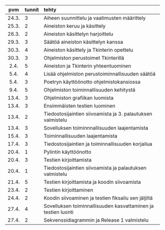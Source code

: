 | pvm | tunnit | tehty  |
| :----:|:-----| :-----|
| 24.3.| 3    | Aiheen suunnittelu ja vaatimusten määrittely                   |
| 25.3.| 2    | Aineiston keruu ja käsittely                                   |
| 26.3.| 2    | Aineiston käsittelyn harjoittelu                               |
| 29.3.| 3    | Säätöä aineiston käsittelyn kanssa                             |
| 30.3.| 4    | Aineiston käsittely ja Tkinterin opettelu                      |
| 30.3.| 3    | Ohjelmiston perustoimet Tkinterillä                            | 
| 2.4. | 5    | Aineiston ja Tkinterin yhteentuominen                          |
| 5.4. | 4    | Lisää ohjelmiston perustoiminnallisuuden säätöä                |
| 5.4. | 3    | Poetryn käyttöönotto ohjelmistokansiossa                       | 
| 9.4. | 5    | Ohjelmiston toiminnallisuuden kehitystä                        |
| 13.4.| 3    | Ohjelmiston grafiikan luomista                                 |
| 13.4.| 3    | Ensimmäisten testien luominen                                  |
| 13.4.| 2    | Tiedostosijaintien siivoamista ja 3. palautuksen valmistelu    |
| 13.4.| 3    | Sovelluksen toiminnnallisuuden laajentamista                   |
| 15.4.| 3    | Toiminnallisuuden laajentamista                                |
| 17.4.| 3    | Tiedostosijaintien ja toiminnallisuuden korjailua              |
| 20.4.| 1    | Pylintin käyttöönotto                                          |
| 20.4.| 3    | Testien kirjoittamista                                         |
| 20.4.| 1    | Tiedostosijaintien siivoamista ja palautuksen valmistelu       |
| 21.4.| 5    | Testien kirjoittamista ja koodin siivoamista                   |
| 23.4.| 2    | Testien kirjoittaminen                                         |
| 24.4.| 2    | Koodin siivoaminen ja testien fiksailu sen jäljiltä            |
| 27.4.| 4    | Sovelluksen toiminnallisuuden kasvattaminen ja testien luonti  |
| 27.4.| 2    | Sekvenssidiagrammin ja Release 1 valmistelu                    |
